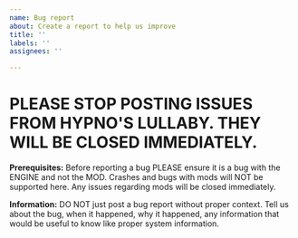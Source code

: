 ```yaml
---
name: Bug report
about: Create a report to help us improve
title: ''
labels: ''
assignees: ''

---
```


# PLEASE STOP POSTING ISSUES FROM HYPNO'S LULLABY. THEY WILL BE CLOSED IMMEDIATELY.

**Prerequisites:**
Before reporting a bug PLEASE ensure it is a bug with the ENGINE and not the MOD. Crashes and bugs with mods will NOT be supported here. Any issues regarding mods will be closed immediately.

**Information:**
DO NOT just post a bug report without proper context. Tell us about the bug, when it happened, why it happened, any information that would be useful to know like proper system information.